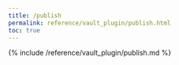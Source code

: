 ```yaml
---
title: /publish
permalink: reference/vault_plugin/publish.html
toc: true
---
```


{% include /reference/vault_plugin/publish.md %}
